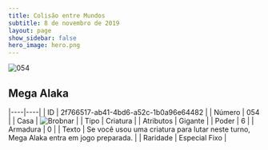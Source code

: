 ```yaml
---
title: Colisão entre Mundos
subtitle: 8 de novembro de 2019
layout: page
show_sidebar: false
hero_image: hero.png
---
```


![054](https://cdn.keyforgegame.com/media/card_front/pt/452_054_W2P288735X6_pt.png)

## Mega Alaka

|----|----|
| ID | 2f766517-ab41-4bd6-a52c-1b0a96e64482 |
| Número | 054 |
| Casa | ![Brobnar](https://archonarcana.com/images/thumb/e/e0/Brobnar.png/22px-Brobnar.png "Brobnar") |
| Tipo | Criatura |
| Atributos | Gigante |
| Poder | 6 |
| Armadura | 0 |
| Texto | Se você usou uma criatura para lutar neste turno, Mega Alaka entra em jogo preparada. |
| Raridade | Especial Fixo |
